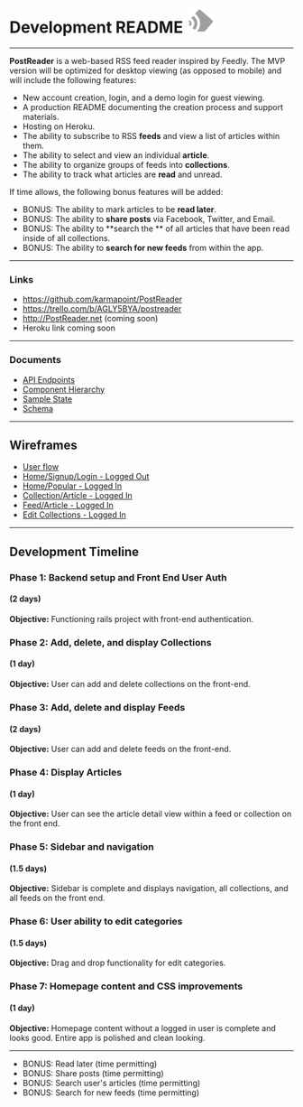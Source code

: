 # Development README  ![alt text](https://github.com/karmapoint/PostReader/blob/master/docs/dev_assets/content_header_logo.png?raw=true "PostReader logo") 
---


**PostReader** is a web-based RSS feed reader inspired by Feedly. The MVP version will be optimized for desktop viewing (as opposed to mobile) and will include the following features:

* New account creation, login, and a demo login for guest viewing.
* A production README documenting the creation process and support materials.
* Hosting on Heroku.
* The ability to subscribe to RSS **feeds** and view a list of articles within them.
* The ability to select and view an individual **article**.
* The ability to organize groups of feeds into **collections**.
* The ability to track what articles are **read** and unread.

If time allows, the following bonus features will be added:
* BONUS: The ability to mark articles to be **read later**.
* BONUS: The ability to **share posts** via Facebook, Twitter, and Email.
* BONUS: The ability to **search the ** of all articles that have been read inside of all collections.
* BONUS: The ability to **search for new feeds** from within the app.

---
### Links
* https://github.com/karmapoint/PostReader
* https://trello.com/b/AGLY5BYA/postreader
* http://PostReader.net (coming soon)
* Heroku link coming soon

---
### Documents
* [API  Endpoints](https://github.com/karmapoint/PostReader/blob/master/docs/api-endpoints.md )
* [Component Hierarchy](https://github.com/karmapoint/PostReader/blob/master/docs/component-hierarchy.md)
* [Sample State](https://github.com/karmapoint/PostReader/blob/master/docs/sample-state.md)
* [Schema](https://github.com/karmapoint/PostReader/blob/master/docs/schema.md)

---
## Wireframes
* [User flow](https://github.com/karmapoint/PostReader/blob/master/docs/wireframes/PostReader_User_flow.png)
* [Home/Signup/Login - Logged Out](https://github.com/karmapoint/PostReader/blob/master/docs/wireframes/PostReader%20Wireframe%20Home%252FLogin%252FSignup%20-%20Logged%20out.png)
* [Home/Popular - Logged In](https://github.com/karmapoint/PostReader/blob/master/docs/wireframes/PostReader%20Wireframe%20Home%252FPopular%20-%20Logged%20in.png)
* [Collection/Article - Logged In](https://github.com/karmapoint/PostReader/blob/master/docs/wireframes/PostReader%20Wireframe%20Collection%252FArticle%20-%20Logged%20in.png)
* [Feed/Article - Logged In](https://github.com/karmapoint/PostReader/blob/master/docs/wireframes/PostReader%20Wireframe%20Feed%252FArticle%20-%20Logged%20in.png)
* [Edit Collections - Logged In](https://github.com/karmapoint/PostReader/blob/master/docs/wireframes/PostReader%20Wireframe%20Edit%20Collections%20-%20Logged%20in.png)
---
## Development Timeline

### Phase 1: Backend setup and Front End User Auth
#### (2 days)
**Objective:** Functioning rails project with front-end authentication.


### Phase 2: Add, delete, and display Collections
#### (1 day)
**Objective:** User can add and delete collections on the front-end.


### Phase 3: Add, delete and display Feeds
#### (2 days)
**Objective:** User can add and delete feeds on the front-end.

### Phase 4: Display Articles  
#### (1 day)
**Objective:** User can see the article detail view within a feed or collection on the front end.

### Phase 5: Sidebar and navigation
#### (1.5 days)
**Objective:** Sidebar is complete and displays navigation, all collections, and all feeds on the front end.

### Phase 6: User ability to edit categories
#### (1.5 days)
**Objective:** Drag and drop functionality for edit categories.

### Phase 7: Homepage content and CSS improvements
#### (1 day)
**Objective:** Homepage content without a logged in user is complete and looks good. Entire app is polished and clean looking.

---

* BONUS: Read later (time permitting)
* BONUS: Share posts (time permitting)
* BONUS: Search user's articles (time permitting)
* BONUS: Search for new feeds (time permitting)
